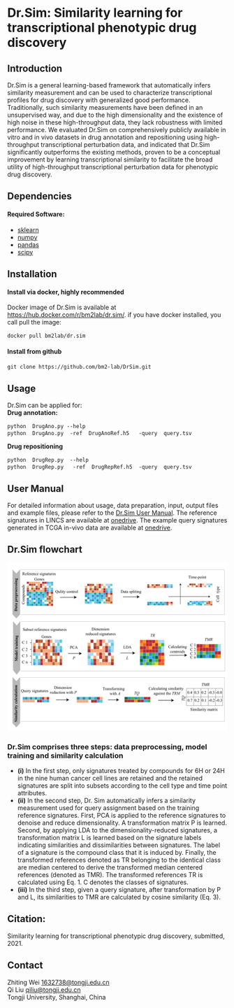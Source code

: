 # **Dr.Sim: Similarity learning for transcriptional phenotypic drug discovery**  
## Introduction
Dr.Sim is a general learning-based framework that automatically infers similarity measurement and can be used to characterize transcriptional profiles for drug discovery
with generalized good performance. Traditionally, such similarity measurements have been defined in an unsupervised way, and due to the high dimensionality and 
the existence of high noise in these high-throughput data, they lack robustness with limited performance. We evaluated Dr.Sim on comprehensively publicly available in vitro 
and in vivo datasets in drug annotation and repositioning using high-throughput transcriptional perturbation data, and indicated that Dr.Sim significantly outperforms the existing methods, proven to be a conceptual improvement by learning transcriptional similarity to facilitate the broad utility of high-throughput transcriptional perturbation data for phenotypic drug discovery.

## Dependencies
#### Required Software:
* [sklearn](https://scikit-learn.org/stable/index.html/)
* [numpy](https://numpy.org/)
* [pandas](https://pandas.pydata.org/)
* [scipy](https://www.scipy.org/)   

## Installation
#### Install via docker, highly recommended
Docker image of Dr.Sim is available at https://hub.docker.com/r/bm2lab/dr.sim/.
if you have docker installed, you call pull the image:  

    docker pull bm2lab/dr.sim

#### Install from github   

    git clone https://github.com/bm2-lab/DrSim.git  
    
## Usage
Dr.Sim can be applied for:  
**Drug annotation:**    

    python  DrugAno.py --help
    python  DrugAno.py  -ref  DrugAnoRef.h5   -query  query.tsv
    
**Drug repositioning**    

    python  DrugRep.py  --help
    python  DrugRep.py   -ref  DrugRepRef.h5  -query  query.tsv
    
## User Manual
For detailed information about usage, data preparation, input, output files and example files, please refer to the [Dr.Sim User Manual](/doc/Dr.Sim_User_Manual.md). The reference signatures in LINCS are available at [onedrive](https://tongjieducn-my.sharepoint.com/:f:/g/personal/1810546_tongji_edu_cn/EilBAh48yfNCmgXZGu1kF5AB845goXLHllwhg1Q8d9akjg?e=pusKSM). The example query signatures generated in TCGA in-vivo data are available at [onedrive](https://tongjieducn-my.sharepoint.com/:f:/g/personal/1810546_tongji_edu_cn/EsGz1_ulnkBOr4KIW3RIw04BNkB01ShvpfL5aNnosFrfCw?e=hJi0N9).
 
## Dr.Sim flowchart
![](workflow.png)<!-- -->
### **Dr.Sim** comprises three steps: data preprocessing, model training and similarity calculation
* **(i)** In the first step, only signatures treated by compounds for 6H or 24H in the nine human cancer cell lines are retained and the retained signatures are split into subsets according to the cell type and time point attributes. 
*  **(ii)** In the second step, Dr. Sim automatically infers a similarity measurement used for query assignment based on the training reference signatures. First, PCA is applied to the reference signatures to denoise and reduce dimensionality. A transformation matrix P is learned. Second, by applying LDA to the dimensionality-reduced signatures, a transformation matrix L is learned based on the signature labels indicating similarities and dissimilarities between signatures. The label of a signature is the compound class that it is induced by. Finally, the transformed references denoted as TR belonging to the identical class are median centered to derive the transformed median centered references (denoted as TMR). The transformed references TR is calculated using Eq. 1. C denotes the classes of signatures. 
*  **(iii)** In the third step, given a query signature, after transformation by P and L, its similarities to TMR are calculated by cosine similarity (Eq. 3).
 

## Citation:
Similarity learning for transcriptional phenotypic drug discovery, submitted, 2021.

## Contact
Zhiting Wei 1632738@tongji.edu.cn  
Qi Liu qiliu@tongji.edu.cn  
Tongji University, Shanghai, China
    
    
    
    
    
    
    
    
    
    
    
    
    
    
    
    
    
    


